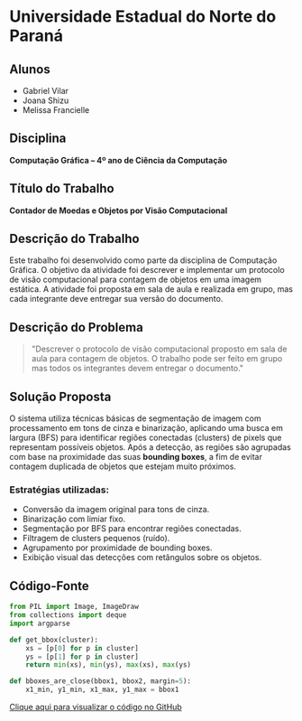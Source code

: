 # Universidade Estadual do Norte do Paraná

## Alunos
- Gabriel Vilar  
- Joana Shizu  
- Melissa Francielle

## Disciplina
**Computação Gráfica – 4º ano de Ciência da Computação**

## Título do Trabalho
**Contador de Moedas e Objetos por Visão Computacional**

## Descrição do Trabalho
Este trabalho foi desenvolvido como parte da disciplina de Computação Gráfica. O objetivo da atividade foi descrever e implementar um protocolo de visão computacional para contagem de objetos em uma imagem estática. A atividade foi proposta em sala de aula e realizada em grupo, mas cada integrante deve entregar sua versão do documento.

## Descrição do Problema
> "Descrever o protocolo de visão computacional proposto em sala de aula para contagem de objetos. O trabalho pode ser feito em grupo mas todos os integrantes devem entregar o documento."

## Solução Proposta
O sistema utiliza técnicas básicas de segmentação de imagem com processamento em tons de cinza e binarização, aplicando uma busca em largura (BFS) para identificar regiões conectadas (clusters) de pixels que representam possíveis objetos. Após a detecção, as regiões são agrupadas com base na proximidade das suas **bounding boxes**, a fim de evitar contagem duplicada de objetos que estejam muito próximos.

### Estratégias utilizadas:
- Conversão da imagem original para tons de cinza.
- Binarização com limiar fixo.
- Segmentação por BFS para encontrar regiões conectadas.
- Filtragem de clusters pequenos (ruído).
- Agrupamento por proximidade de bounding boxes.
- Exibição visual das detecções com retângulos sobre os objetos.

## Código-Fonte

```python
from PIL import Image, ImageDraw
from collections import deque
import argparse

def get_bbox(cluster):
    xs = [p[0] for p in cluster]
    ys = [p[1] for p in cluster]
    return min(xs), min(ys), max(xs), max(ys)

def bboxes_are_close(bbox1, bbox2, margin=5):
    x1_min, y1_min, x1_max, y1_max = bbox1

```
[Clique aqui para visualizar o código no GitHub](https://github.com/Melissa-Francielle/Object_counter/blob/main/Counter.py)
